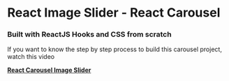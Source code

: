 # React Image Slider - React Carousel

### Built with ReactJS Hooks and CSS from scratch

If you want to know the step by step process to build this carousel project, watch this video

[**React Carousel Image Slider**](https://www.youtube.com/watch?v=F4mI4Q9WklA&t=15s)
